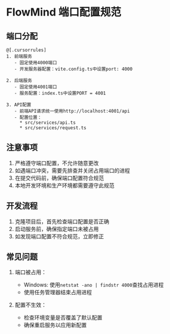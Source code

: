 # FlowMind 端口配置规范

## 端口分配
```
@[.cursorrules]
1. 前端服务
   - 固定使用4000端口
   - 开发服务器配置：vite.config.ts中设置port: 4000

2. 后端服务
   - 固定使用4001端口
   - 服务配置：index.ts中设置PORT = 4001

3. API配置
   - 前端API请求统一使用http://localhost:4001/api
   - 配置位置：
     * src/services/api.ts
     * src/services/request.ts
```

## 注意事项

1. 严格遵守端口配置，不允许随意更改
2. 如遇端口冲突，需要先排查并关闭占用端口的进程
3. 在提交代码前，确保端口配置符合规范
4. 本地开发环境和生产环境都需要遵守此规范

## 开发流程

1. 克隆项目后，首先检查端口配置是否正确
2. 启动服务前，确保指定端口未被占用
3. 如发现端口配置不符合规范，立即修正

## 常见问题

1. 端口被占用：
   - Windows: 使用`netstat -ano | findstr 4000`查找占用进程
   - 使用任务管理器结束占用进程

2. 配置不生效：
   - 检查环境变量是否覆盖了默认配置
   - 确保重启服务以应用新配置
